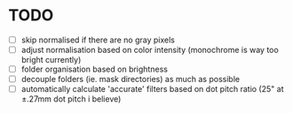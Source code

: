 # TODO

- [ ] skip normalised if there are no gray pixels
- [ ] adjust normalisation based on color intensity (monochrome is way too bright currently)
- [ ] folder organisation based on brightness
- [ ] decouple folders (ie. mask directories) as much as possible
- [ ] automatically calculate 'accurate' filters based on dot pitch ratio (25" at ±.27mm dot pitch i believe)
